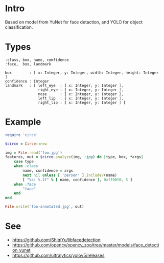 # Intro

Based on model from YuNet for face detaction, and YOLO for object
classification.


# Types

~~~
:class, box, name, confidence
:face,  box, landmark

box        : [ x: Integer, y: Integer, width: Integer, height: Integer ]
confidence : Integer
landmark   : [ left_eye  : [ x: Integer, y: Integer ],
               right_eye : [ x: Integer, y: Integer ],
               nose      : [ x: Integer, y: Integer ],
               left_lip  : [ x: Integer, y: Integer ],
               right_lip : [ x: Integer, y: Integer ] ]
~~~

# Example

~~~ruby
require 'circe'

$circe = Circe::new

img = File.read('foo.jpg')
features, out = $circe.analyze(img, :jpg) do |type, box, *args|
    case type
    when :class
        name, confidence = args
        next nil unless [ 'person' ].include?(name)
        [ "%s: %.2f" % [ name, confidence ], 0xff00f0, 5 ]
    when :face
        "face"
    end
end

File.write('foo-annotated.jpg', out)
~~~

# See

* https://github.com/ShiqiYu/libfacedetection
* https://github.com/opencv/opencv_zoo/tree/master/models/face_detection_yunet
* https://github.com/ultralytics/yolov5/releases
